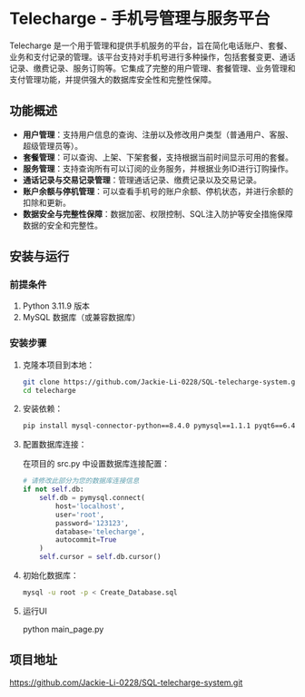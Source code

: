# Telecharge - 手机号管理与服务平台

Telecharge 是一个用于管理和提供手机服务的平台，旨在简化电话账户、套餐、业务和支付记录的管理。该平台支持对手机号进行多种操作，包括套餐变更、通话记录、缴费记录、服务订购等。它集成了完整的用户管理、套餐管理、业务管理和支付管理功能，并提供强大的数据库安全性和完整性保障。

## 功能概述

- **用户管理**：支持用户信息的查询、注册以及修改用户类型（普通用户、客服、超级管理员等）。
- **套餐管理**：可以查询、上架、下架套餐，支持根据当前时间显示可用的套餐。
- **服务管理**：支持查询所有可以订阅的业务服务，并根据业务ID进行订购操作。
- **通话记录与交易记录管理**：管理通话记录、缴费记录以及交易记录。
- **账户余额与停机管理**：可以查看手机号的账户余额、停机状态，并进行余额的扣除和更新。
- **数据安全与完整性保障**：数据加密、权限控制、SQL注入防护等安全措施保障数据的安全和完整性。

## 安装与运行

### 前提条件

1. Python 3.11.9 版本
2. MySQL 数据库（或兼容数据库）

### 安装步骤

1. 克隆本项目到本地：

   ```bash
   git clone https://github.com/Jackie-Li-0228/SQL-telecharge-system.git
   cd telecharge
    ```

2. 安装依赖：

   ```bash
   pip install mysql-connector-python==8.4.0 pymysql==1.1.1 pyqt6==6.4.2 qt6-tools==6.4.3.1.3
    ```

3. 配置数据库连接：

    在项目的 src.py 中设置数据库连接配置：

    ```python
    # 请修改此部分为您的数据库连接信息
    if not self.db:
        self.db = pymysql.connect(
            host='localhost',
            user='root',
            password='123123', 
            database='telecharge',
            autocommit=True
        )
        self.cursor = self.db.cursor()
    ```

4. 初始化数据库：

    ```bash
    mysql -u root -p < Create_Database.sql
    ```

5. 运行UI

    python main_page.py

## 项目地址
https://github.com/Jackie-Li-0228/SQL-telecharge-system.git

